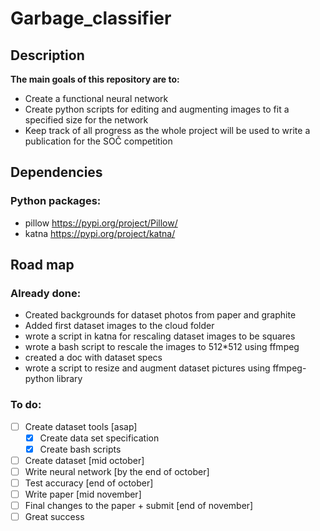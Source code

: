 # Garbage_classifier


## Description
**The main goals of this repository are to:**
- Create a functional neural network
- Create python scripts for editing and augmenting images to fit a specified size for the network
- Keep track of all progress as the whole project will be used to write a publication for the SOČ competition


## Dependencies
### Python packages:
- pillow <https://pypi.org/project/Pillow/>
- katna <https://pypi.org/project/katna/>


## Road map
### Already done:
- Created backgrounds for dataset photos from paper and graphite
- Added first dataset images to the cloud folder
- wrote a script in katna for rescaling dataset images to be squares
- wrote a bash script to rescale the images to 512*512 using ffmpeg
- created a doc with dataset specs
- wrote a script to resize and augment dataset pictures using ffmpeg-python library


### To do:
- [ ] Create dataset tools [asap]
    - [x] Create data set specification
    - [x] Create bash scripts
- [ ] Create dataset [mid october]
- [ ] Write neural network [by the end of october]
- [ ] Test accuracy [end of october]
- [ ] Write paper [mid november]
- [ ] Final changes to the paper + submit [end of november]
- [ ] Great success
